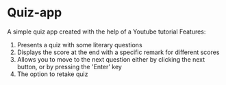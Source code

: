 # Quiz-app
A simple quiz app created with the help of a Youtube tutorial
Features:
1. Presents a quiz with some literary questions
2. Displays the score at the end with a specific remark for different scores
3. Allows you to move to the next question either by clicking the next button, or by pressing the 'Enter' key
4. The option to retake quiz

   
